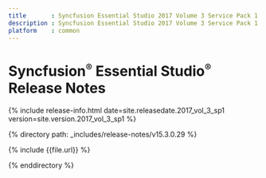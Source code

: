 ```yaml
---
title       : Syncfusion Essential Studio 2017 Volume 3 Service Pack 1 Release Notes
description : Syncfusion Essential Studio 2017 Volume 3 Service Pack 1 Release Notes
platform    : common
---
```


# Syncfusion<sup style="font-size:70%">&reg;</sup> Essential Studio<sup style="font-size:70%">&reg;</sup> Release Notes

{% include release-info.html date=site.releasedate.2017_vol_3_sp1 version=site.version.2017_vol_3_sp1 %} 

{% directory path: _includes/release-notes/v15.3.0.29 %}

{% include {{file.url}} %}

{% enddirectory %}

